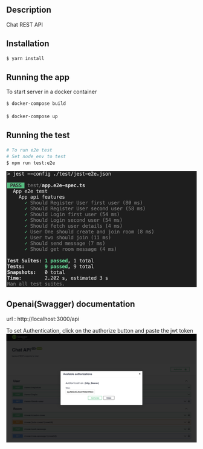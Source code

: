 ## Description
Chat REST API

## Installation

```bash
$ yarn install
```

## Running the app
To start server in a docker container
```bash
$ docker-compose build

$ docker-compose up
```
## Running the test
```bash
# To run e2e test
# Set node_env to test 
$ npm run test:e2e
```
![test image](test.png "Test image")

## Openai(Swagger) documentation
url : http://localhost:3000/api

To set Authentication, click on the authorize button and paste the jwt token
![test image](swager.png "Test image")

